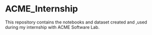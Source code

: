 # ACME_Internship
This repository contains the notebooks and dataset created and ,used during my internship with  ACME Software Lab.
